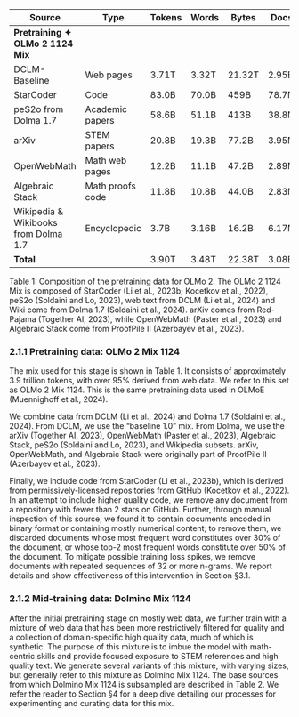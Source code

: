 | Source                        | Type                      | Tokens | Words | Bytes | Docs  |
|------------------------------|---------------------------|--------|-------|-------|-------|
| **Pretraining ✦ OLMo 2 1124 Mix** |                           |        |       |       |       |
| DCLM-Baseline                | Web pages                 | 3.71T  | 3.32T | 21.32T| 2.95B |
| StarCoder                    | Code                      | 83.0B  | 70.0B | 459B  | 78.7M |
| peS2o from Dolma 1.7         | Academic papers           | 58.6B  | 51.1B | 413B  | 38.8M |
| arXiv                        | STEM papers               | 20.8B  | 19.3B | 77.2B | 3.95M |
| OpenWebMath                  | Math web pages            | 12.2B  | 11.1B | 47.2B | 2.89M |
| Algebraic Stack              | Math proofs code          | 11.8B  | 10.8B | 44.0B | 2.83M |
| Wikipedia & Wikibooks from Dolma 1.7 | Encyclopedic             | 3.7B   | 3.16B | 16.2B | 6.17M |
| **Total**                    |                           | 3.90T  | 3.48T | 22.38T| 3.08B |

Table 1: Composition of the pretraining data for OLMo 2. The OLMo 2 1124 Mix is composed of StarCoder (Li et al., 2023b; Kocetkov et al., 2022), peS2o (Soldaini and Lo, 2023), web text from DCLM (Li et al., 2024) and Wiki come from Dolma 1.7 (Soldaini et al., 2024). arXiv comes from Red-Pajama (Together AI, 2023), while OpenWebMath (Paster et al., 2023) and Algebraic Stack come from ProofPile II (Azerbayev et al., 2023).

### 2.1.1 Pretraining data: OLMo 2 Mix 1124

The mix used for this stage is shown in Table 1. It consists of approximately 3.9 trillion tokens, with over 95% derived from web data. We refer to this set as OLMo 2 Mix 1124. This is the same pretraining data used in OLMoE (Muennighoff et al., 2024).

We combine data from DCLM (Li et al., 2024) and Dolma 1.7 (Soldaini et al., 2024). From DCLM, we use the “baseline 1.0” mix. From Dolma, we use the arXiv (Together AI, 2023), OpenWebMath (Paster et al., 2023), Algebraic Stack, peS2o (Soldaini and Lo, 2023), and Wikipedia subsets. arXiv, OpenWebMath, and Algebraic Stack were originally part of ProofPile II (Azerbayev et al., 2023).

Finally, we include code from StarCoder (Li et al., 2023b), which is derived from permissively-licensed repositories from GitHub (Kocetkov et al., 2022). In an attempt to include higher quality code, we remove any document from a repository with fewer than 2 stars on GitHub. Further, through manual inspection of this source, we found it to contain documents encoded in binary format or containing mostly numerical content; to remove them, we discarded documents whose most frequent word constitutes over 30% of the document, or whose top-2 most frequent words constitute over 50% of the document. To mitigate possible training loss spikes, we remove documents with repeated sequences of 32 or more n-grams. We report details and show effectiveness of this intervention in Section §3.1.

### 2.1.2 Mid-training data: Dolmino Mix 1124

After the initial pretraining stage on mostly web data, we further train with a mixture of web data that has been more restrictively filtered for quality and a collection of domain-specific high quality data, much of which is synthetic. The purpose of this mixture is to imbue the model with math-centric skills and provide focused exposure to STEM references and high quality text. We generate several variants of this mixture, with varying sizes, but generally refer to this mixture as Dolmino Mix 1124. The base sources from which Dolmino Mix 1124 is subsampled are described in Table 2. We refer the reader to Section §4 for a deep dive detailing our processes for experimenting and curating data for this mix.